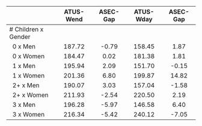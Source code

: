 
|                      |    ATUS-Wend |     ASEC-Gap |    ATUS-Wday |     ASEC-Gap |
| -------------------- | :----------: | :----------: | :----------: | :----------: |
| # Children x Gender  |              |              |              |              |
| &nbsp;&nbsp;0 x Men  |       187.72 |        -0.79 |       158.45 |         1.87 |
| &nbsp;&nbsp;0 x Women |       184.47 |         0.02 |       181.38 |         1.81 |
| &nbsp;&nbsp;1 x Men  |       195.94 |         2.09 |       151.70 |        -0.15 |
| &nbsp;&nbsp;1 x Women |       201.36 |         6.80 |       199.87 |        14.82 |
| &nbsp;&nbsp;2+ x Men |       190.07 |         3.03 |       157.04 |        -1.58 |
| &nbsp;&nbsp;2+ x Women |       211.93 |        -2.54 |       220.50 |         2.19 |
| &nbsp;&nbsp;3 x Men  |       196.28 |        -5.97 |       146.58 |         6.40 |
| &nbsp;&nbsp;3 x Women |       216.34 |        -5.42 |       240.12 |        -7.05 |

